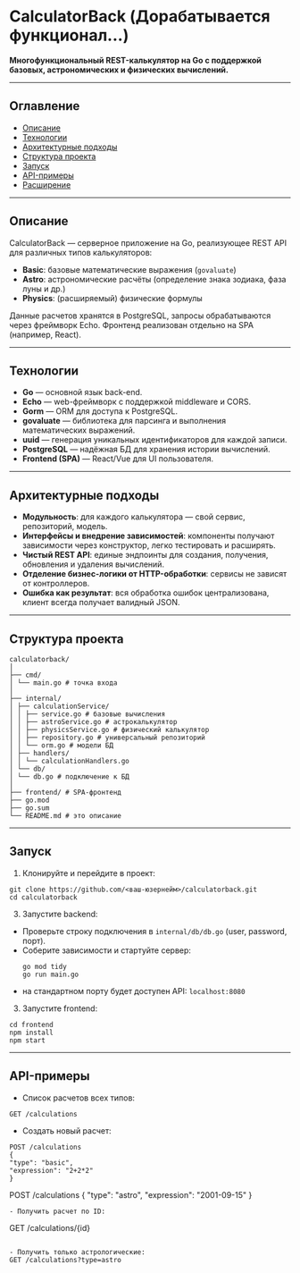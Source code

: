 # CalculatorBack (Дорабатывается функционал...)

**Многофункциональный REST-калькулятор на Go с поддержкой базовых, астрономических и физических вычислений.**

---

## Оглавление

- [Описание](#описание)
- [Технологии](#технологии)
- [Архитектурные подходы](#архитектурные-подходы)
- [Структура проекта](#структура-проекта)
- [Запуск](#запуск)
- [API-примеры](#api-примеры)
- [Расширение](#расширение)

---

## Описание

CalculatorBack — серверное приложение на Go, реализующее REST API для различных типов калькуляторов:
- **Basic**: базовые математические выражения (`govaluate`)
- **Astro**: астрономические расчёты (определение знака зодиака, фаза луны и др.)
- **Physics**: (расширяемый) физические формулы

Данные расчетов хранятся в PostgreSQL, запросы обрабатываются через фреймворк Echo.
Фронтенд реализован отдельно на SPA (например, React).

---

## Технологии

- **Go** — основной язык back-end.
- **Echo** — web-фреймворк с поддержкой middleware и CORS.
- **Gorm** — ORM для доступа к PostgreSQL.
- **govaluate** — библиотека для парсинга и выполнения математических выражений.
- **uuid** — генерация уникальных идентификаторов для каждой записи.
- **PostgreSQL** — надёжная БД для хранения истории вычислений.
- **Frontend (SPA)** — React/Vue для UI пользователя.

---

## Архитектурные подходы

- **Модульность**: для каждого калькулятора — свой сервис, репозиторий, модель.
- **Интерфейсы и внедрение зависимостей**: компоненты получают зависимости через конструктор, легко тестировать и расширять.
- **Чистый REST API**: единые эндпоинты для создания, получения, обновления и удаления вычислений.
- **Отделение бизнес-логики от HTTP-обработки**: сервисы не зависят от контроллеров.
- **Ошибка как результат**: вся обработка ошибок централизована, клиент всегда получает валидный JSON.

---

## Структура проекта

```
calculatorback/
│
├── cmd/
│ └── main.go # точка входа
│
├── internal/
│ ├── calculationService/
│ │ ├── service.go # базовые вычисления
│ │ ├── astroService.go # астрокалькулятор
│ │ ├── physicsService.go # физический калькулятор
│ │ ├── repository.go # универсальный репозиторий
│ │ └── orm.go # модели БД
│ ├── handlers/
│ │ └── calculationHandlers.go
│ └── db/
│ └── db.go # подключение к БД
│
├── frontend/ # SPA-фронтенд
├── go.mod
├── go.sum
└── README.md # это описание
```

---

## Запуск

1. Клонируйте и перейдите в проект:
```
git clone https://github.com/<ваш-юзернейм>/calculatorback.git
cd calculatorback
```

3. Запустите backend:
- Проверьте строку подключения в `internal/db/db.go` (user, password, порт).
- Соберите зависимости и стартуйте сервер:
  ```
  go mod tidy
  go run main.go
  ```
- на стандартном порту будет доступен API: `localhost:8080`

3. Запустите frontend:
```
cd frontend
npm install
npm start
```

---

## API-примеры

- Список расчетов всех типов:
```
GET /calculations
```
- Создать новый расчет:
```
POST /calculations
{
"type": "basic",
"expression": "2+2*2"
}
```
POST /calculations
{
"type": "astro",
"expression": "2001-09-15"
}
```
- Получить расчет по ID:
```
GET /calculations/{id}
```

- Получить только астрологические:
GET /calculations?type=astro
